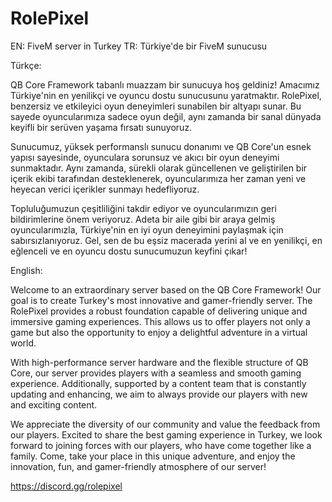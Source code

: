 # RolePixel
EN: FiveM server in Turkey
TR: Türkiye'de bir FiveM sunucusu

Türkçe:

QB Core Framework tabanlı muazzam bir sunucuya hoş geldiniz! Amacımız Türkiye'nin en yenilikçi ve oyuncu dostu sunucusunu yaratmaktır. RolePixel, benzersiz ve etkileyici oyun deneyimleri sunabilen bir altyapı sunar. Bu sayede oyuncularımıza sadece oyun değil, aynı zamanda bir sanal dünyada keyifli bir serüven yaşama fırsatı sunuyoruz.

Sunucumuz, yüksek performanslı sunucu donanımı ve QB Core'un esnek yapısı sayesinde, oyunculara sorunsuz ve akıcı bir oyun deneyimi sunmaktadır. Aynı zamanda, sürekli olarak güncellenen ve geliştirilen bir içerik ekibi tarafından desteklenerek, oyuncularımıza her zaman yeni ve heyecan verici içerikler sunmayı hedefliyoruz.

Topluluğumuzun çeşitliliğini takdir ediyor ve oyuncularımızın geri bildirimlerine önem veriyoruz. Adeta bir aile gibi bir araya gelmiş oyuncularımızla, Türkiye'nin en iyi oyun deneyimini paylaşmak için sabırsızlanıyoruz. Gel, sen de bu eşsiz macerada yerini al ve en yenilikçi, en eğlenceli ve en oyuncu dostu sunucumuzun keyfini çıkar!



English:

Welcome to an extraordinary server based on the QB Core Framework! Our goal is to create Turkey's most innovative and gamer-friendly server. The RolePixel provides a robust foundation capable of delivering unique and immersive gaming experiences. This allows us to offer players not only a game but also the opportunity to enjoy a delightful adventure in a virtual world.

With high-performance server hardware and the flexible structure of QB Core, our server provides players with a seamless and smooth gaming experience. Additionally, supported by a content team that is constantly updating and enhancing, we aim to always provide our players with new and exciting content.

We appreciate the diversity of our community and value the feedback from our players. Excited to share the best gaming experience in Turkey, we look forward to joining forces with our players, who have come together like a family. Come, take your place in this unique adventure, and enjoy the innovation, fun, and gamer-friendly atmosphere of our server!


https://discord.gg/rolepixel
